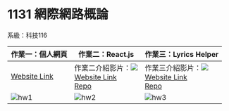 # 1131 網際網路概論
系級：科技116

|作業一：個人網頁|作業二：React.js|作業三：Lyrics Helper|
|-|-|-|
|[Website Link](https://me.sk5s.cyou)|作業二介紹影片：[<img src="https://img.shields.io/badge/YouTube-%23FF0000.svg?style=for-the-badge&logo=YouTube&logoColor=white">](https://youtu.be/0LP3JAqUZlc)<br>[Website Link](https://samko5sam.github.io/internet-react/)<br>[Repo](https://github.com/samko5sam/internet-react)|作業三介紹影片：[<img src="https://img.shields.io/badge/YouTube-%23FF0000.svg?style=for-the-badge&logo=YouTube&logoColor=white">](https://youtu.be/dqwQIlW1WXs)<br>[Website Link](https://samko5sam.github.io/lyrics-helper/)<br>[Repo](https://github.com/samko5sam/lyrics-helper)|
|![hw1](https://github.com/user-attachments/assets/e16f3bce-3956-48a0-932e-1f4c8f140d5d)|![hw2](https://github.com/user-attachments/assets/90d76904-5c65-467a-a131-ded49a8413e3)|![hw3](https://github.com/user-attachments/assets/e0556b27-4748-4c6e-9ce9-a4c5b4c38caa)|
